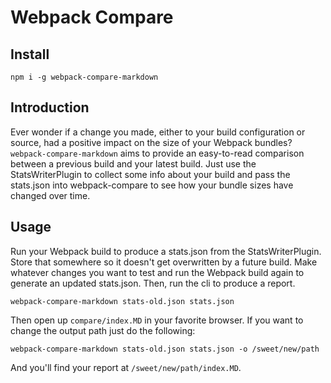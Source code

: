 # Webpack Compare

## Install
`npm i -g webpack-compare-markdown`

## Introduction
Ever wonder if a change you made, either to your build configuration or source, had a positive impact on the size of your Webpack bundles?  `webpack-compare-markdown` aims to provide an easy-to-read comparison between a previous build and your latest build.  Just use the StatsWriterPlugin to collect some info about your build and pass the stats.json into webpack-compare to see how your bundle sizes have changed over time.

## Usage
Run your Webpack build to produce a stats.json from the StatsWriterPlugin.  Store that somewhere so it doesn't get overwritten by a future build.  Make whatever changes you want to test and run the Webpack build again to generate an updated stats.json.  Then, run the cli to produce a report.

`webpack-compare-markdown stats-old.json stats.json`

Then open up `compare/index.MD` in your favorite browser.  If you want to change the output path just do the following:

`webpack-compare-markdown stats-old.json stats.json -o /sweet/new/path`

And you'll find your report at `/sweet/new/path/index.MD`.
